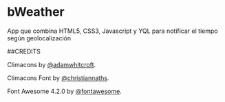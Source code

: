 bWeather
========

App que combina HTML5, CSS3, Javascript y YQL para notificar el tiempo según geolocalización


##CREDITS

Climacons by [@adamwhitcroft](https://twitter.com/adamwhitcroft).

Climacons Font by [@christiannaths](https://twitter.com/christiannaths).

Font Awesome 4.2.0 by [@fontawesome](https://twitter.com/fontawesome).